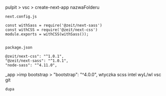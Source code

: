 pulpit > vsc > create-next-app nazwaFolderu 

    next.config.js
   
    const withSass = require('@zeit/next-sass')
    const withCSS = require('@zeit/next-css')
    module.exports = withCSS(withSass());
    

    package.json 
   
    @zeit/next-css": "^1.0.1",
    "@zeit/next-sass": "^1.0.1",
    "node-sass": "^4.11.0",
   

_app  >imp bootstrap > "bootstrap": "^4.0.0", wtyczka scss intel wyL/wl vsc
git

    dupa